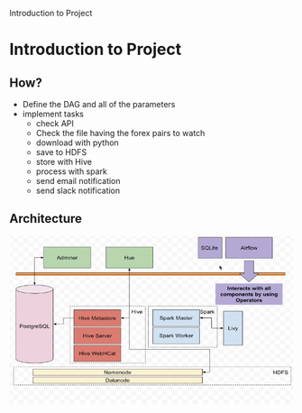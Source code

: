 Introduction to Project

# Introduction to Project
## How?
+ Define the DAG and all of the parameters
+ implement tasks
	+ check API
	+ Check the file having the forex pairs to watch
	+ download with python
	+ save to HDFS
	+ store with Hive
	+ process with spark
	+ send email notification
	+ send slack notification

## Architecture
![c9e49393b5fed6589ad8610702d4c57b.jpg](../../_resources/b6fd054072eb446089657bb1fa5c984f.jpg)